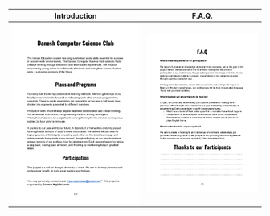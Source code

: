 | Introduction                        |   F.A.Q.                            |
| ----------------------------------- | ----------------------------------- |
| ![Introduction](https://github.com/Danesh-CS-Club/.github/blob/main/Introduction%20First%20Page.png?raw=true) | ![More information](https://github.com/Danesh-CS-Club/.github/blob/main/Introduction%20Second%20Page.png?raw=true) |
